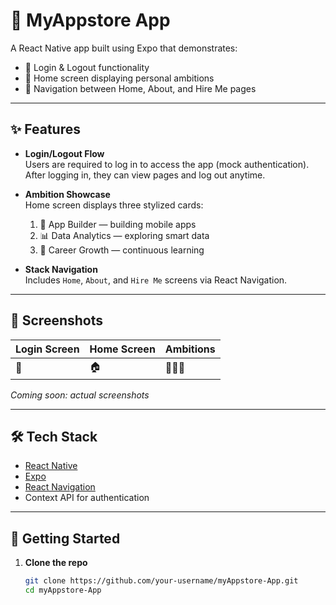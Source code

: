 # 📱 MyAppstore App

A React Native app built using Expo that demonstrates:

- 🔐 Login & Logout functionality
- 📁 Home screen displaying personal ambitions
- 🧭 Navigation between Home, About, and Hire Me pages

---

## ✨ Features

- **Login/Logout Flow**  
  Users are required to log in to access the app (mock authentication). After logging in, they can view pages and log out anytime.

- **Ambition Showcase**  
  Home screen displays three stylized cards:
  1. 📱 App Builder — building mobile apps
  2. 📊 Data Analytics — exploring smart data
  3. 🚀 Career Growth — continuous learning

- **Stack Navigation**  
  Includes `Home`, `About`, and `Hire Me` screens via React Navigation.

---

## 📸 Screenshots

| Login Screen | Home Screen | Ambitions |
| ------------ | ----------- | --------- |
| 🔐           | 🏠           | 📁📁📁     |

*Coming soon: actual screenshots*

---

## 🛠️ Tech Stack

- [React Native](https://reactnative.dev/)
- [Expo](https://expo.dev/)
- [React Navigation](https://reactnavigation.org/)
- Context API for authentication

---

## 🚀 Getting Started

1. **Clone the repo**
   ```bash
   git clone https://github.com/your-username/myAppstore-App.git
   cd myAppstore-App
